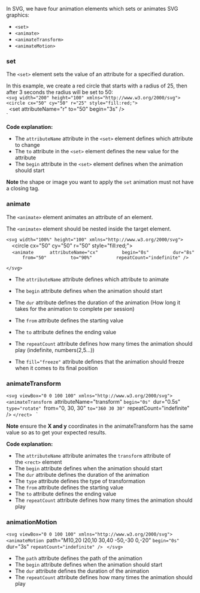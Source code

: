 In SVG, we have four animation elements which sets or animates SVG graphics:

- `<set>`
- `<animate>`
- `<animateTransform>`
- `<animateMotion>`

### set

The `<set>` element sets the value of an attribute for a specified duration.

In this example, we create a red circle that starts with a radius of 25, then after 3 seconds the radius will be set to 50:
`<svg width="200" height="100" xmlns="http://www.w3.org/2000/svg">  <circle cx="50" cy="50" r="25" style="fill:red;">  
 `<set attributeName="r" to="50" begin="3s" />  
`</svg>

**Code explanation:**

- The `attributeName` attribute in the `<set>` element defines which attribute to change
- The `to` attribute in the `<set>` element defines the new value for the attribute
- The `begin` attribute in the `<set>` element defines when the animation should start

**Note** the shape or image you want to apply the `set` animation must not have a closing tag.


### animate

The `<animate>` element animates an attribute of an element.

The `<animate>` element should be nested inside the target element.

`<svg width="100%" height="100" xmlns="http://www.w3.org/2000/svg">  
  `<circle cx="50" cy="50" r="50" style="fill:red;">  
    `<animate      attributeName="cx"  
      begin="0s"  
      dur="8s"  
      from="50"  
      to="90%"  
      repeatCount="indefinite" />  
  `</circle>  
`</svg> `

- The `attributeName` attribute defines which attribute to animate

- The `begin` attribute defines when the animation should start

- The `dur` attribute defines the duration of the animation (How long it takes for the animation to complete per session)

- The `from` attribute defines the starting value

- The `to` attribute defines the ending value

- The `repeatCount` attribute defines how many times the animation should play (indefinite, numbers(2,5...))

- The `fill="freeze"` attribute defines that the animation should freeze when it comes to its final position

### animateTransform

` <svg viewBox="0 0 100 100" xmlns="http://www.w3.org/2000/svg">
  `<rect x="30" y="30" height="110" width="110" style="stroke:green;fill:red">
    `<animateTransform
    `attributeName="transform"
     `begin="0s"
    `dur="0.5s"
    `type="rotate"
    `from="0, 30, 30"
    `to="360 30 30"
    `repeatCount="indefinite" />
  `</rect>
`</svg> `

**Note** ensure the **X and y** coordinates in the animateTransform has the same value so as to get your expected results.

**Code explanation:**

- The `attributeName` attribute animates the `transform` attribute of the `<rect>` element
- The `begin` attribute defines when the animation should start
- The `dur` attribute defines the duration of the animation
- The `type` attribute defines the type of transformation
- The `from` attribute defines the starting value
- The `to` attribute defines the ending value
- The `repeatCount` attribute defines how many times the animation should play

### animationMotion

`<svg viewBox="0 0 100 100" xmlns="http://www.w3.org/2000/svg">
  `<rect height="20" width="20" style="stroke:green;fill:red">
    `<animateMotion
      `path="M10,20 l20,10 30,40 -50,-30 0,-20"
      `begin="0s"
      `dur="3s"
    `repeatCount="indefinite" />
  `</rect>
`</svg>`

- The `path` attribute defines the path of the animation
- The `begin` attribute defines when the animation should start
- The `dur` attribute defines the duration of the animation
- The `repeatCount` attribute defines how many times the animation should play